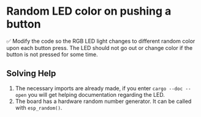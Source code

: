 # Random LED color on pushing a button

✅ Modify the code so the RGB LED light changes to different random color upon each button press. The LED should not go out or change color if the button is not pressed for some time. 

## Solving Help

1. The necessary imports are already made, if you enter `cargo --doc --open` you will get helping documentation regarding the LED.
2. The board has a hardware random number generator. It can be called with `esp_random()`.

